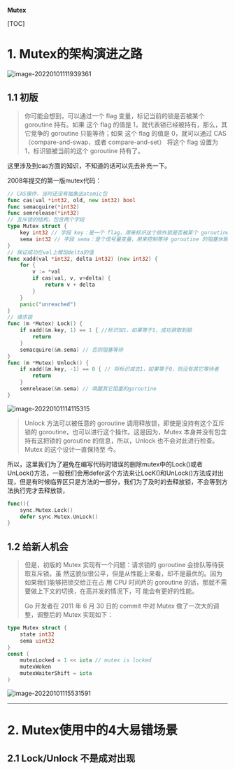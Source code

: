 **Mutex**

[TOC]



# 1. Mutex的架构演进之路

![image-20220101111939361](https://yfb-java.oss-cn-beijing.aliyuncs.com/%E7%AC%94%E8%AE%B0/image-20220101111939361.png)

## 1.1 初版

> 你可能会想到，可以通过一个 flag 变量，标记当前的锁是否被某个 goroutine 持有。如果
> 这个 flag 的值是 1，就代表锁已经被持有，那么，其它竞争的 goroutine 只能等待；如果
> 这个 flag 的值是 0，就可以通过 CAS（compare-and-swap，或者 compare-and-set）
> 将这个 flag 设置为 1，标识锁被当前的这个 goroutine 持有了。

这里涉及到cas方面的知识，不知道的话可以先去补充一下。

2008年提交的第一版mutex代码：

```go
// CAS操作，当时还没有抽象出atomic包
func cas(val *int32, old, new int32) bool
func semacquire(*int32)
func semrelease(*int32)
// 互斥锁的结构，包含两个字段
type Mutex struct {
	key int32 // 字段 key：是一个 flag，用来标识这个排外锁是否被某个 goroutine 所持有，如果 key大于等于 1，说明这个排外锁已经被持有；
	sema int32 // 字段 sema：是个信号量变量，用来控制等待 goroutine 的阻塞休眠和唤醒。
}
// 保证成功在val上增加delta的值
func xadd(val *int32, delta int32) (new int32) {
	for {
		v := *val
		if cas(val, v, v+delta) {
			return v + delta
		}
	}
	panic("unreached")
}
// 请求锁
func (m *Mutex) Lock() {
	if xadd(&m.key, 1) == 1 { //标识加1，如果等于1，成功获取到锁
		return
	}
	semacquire(&m.sema) // 否则阻塞等待
}
func (m *Mutex) Unlock() {
	if xadd(&m.key, -1) == 0 { // 将标识减去1，如果等于0，则没有其它等待者
		return
	}
	semrelease(&m.sema) // 唤醒其它阻塞的goroutine
}
```

![image-20220101114115315](C:\Users\51019\AppData\Roaming\Typora\typora-user-images\image-20220101114115315.png)

> Unlock 方法可以被任意的 goroutine 调用释放锁，即使是没持有这个互斥锁的
> goroutine，也可以进行这个操作。这是因为，Mutex 本身并没有包含持有这把锁的
> goroutine 的信息，所以，Unlock 也不会对此进行检查。Mutex 的这个设计一直保持至
> 今。

所以，这里我们为了避免在编写代码时错误的删除mutex中的Lock()或者UnLock()方法，一般我们会用defer这个方法来让LocK()和UnLock()方法成对出现，但是有时候临界区只是方法的一部分，我们为了及时的去释放锁，不会等到方法执行完才去释放锁，

```go
func(){
    sync.Mutex.Lock()
    defer sync.Mutex.UnLock()
}
```

## 1.2 给新人机会

> 但是，初版的 Mutex 实现有一个问题：请求锁的 goroutine 会排队等待获取互斥锁。虽
> 然这貌似很公平，但是从性能上来看，却不是最优的。因为如果我们能够把锁交给正在占
> 用 CPU 时间片的 goroutine 的话，那就不需要做上下文的切换，在高并发的情况下，可
> 能会有更好的性能。
>
> Go 开发者在 2011 年 6 月 30 日的 commit 中对 Mutex 做了一次大的调整，调整后的
> Mutex 实现如下：

```go
type Mutex struct {
	state int32
	sema uint32
}
const (
	mutexLocked = 1 << iota // mutex is locked
	mutexWoken
	mutexWaiterShift = iota
)
```

![image-20220101115531591](C:\Users\51019\AppData\Roaming\Typora\typora-user-images\image-20220101115531591.png)















---

# 2. Mutex使用中的4大易错场景

## 2.1 Lock/Unlock 不是成对出现

